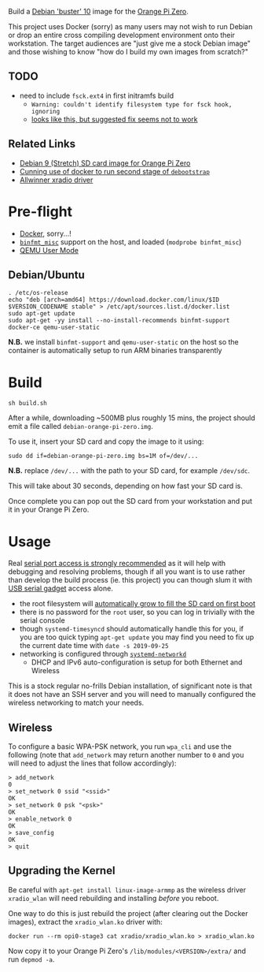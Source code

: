 Build a [Debian 'buster' 10](https://www.debian.org/) image for the [Orange Pi Zero](http://www.orangepi.org/orangepizero/).

This project uses Docker (sorry) as many users may not wish to run Debian or drop an entire cross compiling development environment onto their workstation.  The target audiences are "just give me a stock Debian image" and those wishing to know "how do I build my own images from scratch?"

## TODO

 * need to include `fsck.ext4` in first initramfs build
   * `Warning: couldn't identify filesystem type for fsck hook, ignoring`
   * [looks like this, but suggested fix seems not to work](https://isolated.site/2019/02/17/update-initramfs-fails-to-include-fsck-in-initrd/)

## Related Links

 * [Debian 9 (Stretch) SD card image for Orange Pi Zero](https://github.com/hjc4869/debian-stretch-orange-pi-zero)
 * [Cunning use of docker to run second stage of `debootstrap`](https://stackoverflow.com/a/55170186)
 * [Allwinner xradio driver](https://github.com/fifteenhex/xradio)

# Pre-flight

 * [Docker](https://docs.docker.com/install/), sorry...!
 * [`binfmt_misc`](https://en.wikipedia.org/wiki/Binfmt_misc) support on the host, and loaded (`modprobe binfmt_misc`)
 * [QEMU User Mode](https://ownyourbits.com/2018/06/13/transparently-running-binaries-from-any-architecture-in-linux-with-qemu-and-binfmt_misc/)

## Debian/Ubuntu

    . /etc/os-release
    echo "deb [arch=amd64] https://download.docker.com/linux/$ID $VERSION_CODENAME stable" > /etc/apt/sources.list.d/docker.list
    sudo apt-get update
    sudo apt-get -yy install --no-install-recommends binfmt-support docker-ce qemu-user-static

**N.B.** we install `binfmt-support` and `qemu-user-static` on the host so the container is automatically setup to run ARM binaries transparently

# Build

    sh build.sh

After a while, downloading ~500MB plus roughly 15 mins, the project should emit a file called `debian-orange-pi-zero.img`.

To use it, insert your SD card and copy the image to it using:

    sudo dd if=debian-orange-pi-zero.img bs=1M of=/dev/...

**N.B.** replace `/dev/...` with the path to your SD card, for example `/dev/sdc`.

This will take about 30 seconds, depending on how fast your SD card is.

Once complete you can pop out the SD card from your workstation and put it in your Orange Pi Zero.

# Usage

Real [serial port access is strongly recommended](http://linux-sunxi.org/Xunlong_Orange_Pi_Zero#Adding_a_serial_port) as it will help with debugging and resolving problems, though if all you want is to use rather than develop the build process (ie. this project) you can though slum it with [USB serial gadget](http://linux-sunxi.org/USB_Gadget/Serial) access alone.

 * the root filesystem will [automatically grow to fill the SD card on first boot](https://copyninja.info/blog/grow_rootfs.html)
 * there is no password for the `root` user, so you can log in trivially with the serial console
 * though `systemd-timesyncd` should automatically handle this for you, if you are too quick typing `apt-get update` you may find you need to fix up the current date time with `date -s 2019-09-25`
 * networking is configured through [`systemd-networkd`](https://wiki.archlinux.org/index.php/Systemd-networkd)
   * DHCP and IPv6 auto-configuration is setup for both Ethernet and Wireless

This is a stock regular no-frills Debian installation, of significant note is that it does not have an SSH server and you will need to manually configured the wireless networking to match your needs.

## Wireless

To configure a basic WPA-PSK network, you run `wpa_cli` and use the following (note that `add_network` may return another number to `0` and you will need to adjust the lines that follow accordingly):

    > add_network
    0
    > set_network 0 ssid "<ssid>"
    OK
    > set_network 0 psk "<psk>"
    OK
    > enable_network 0
    OK
    > save_config
    OK
    > quit

## Upgrading the Kernel

Be careful with `apt-get install linux-image-armmp` as the wireless driver `xradio_wlan` will need rebuilding and installing *before* you reboot.

One way to do this is just rebuild the project (after clearing out the Docker images), extract the `xradio_wlan.ko` driver with:

    docker run --rm opi0-stage3 cat xradio/xradio_wlan.ko > xradio_wlan.ko

Now copy it to your Orange Pi Zero's `/lib/modules/<VERSION>/extra/` and run `depmod -a`.
